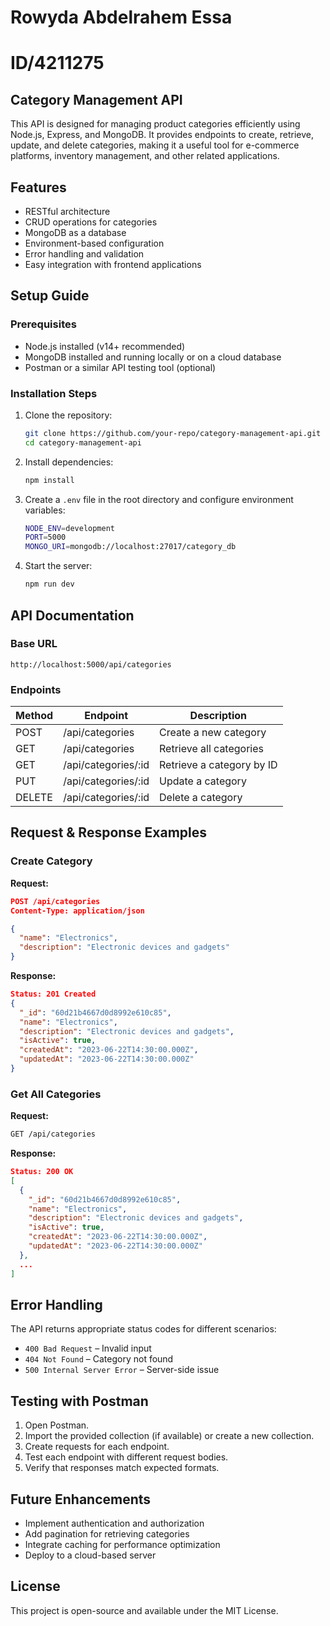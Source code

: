 # Rowyda Abdelrahem Essa
# ID/4211275

## Category Management API

This API is designed for managing product categories efficiently using Node.js, Express, and MongoDB. It provides endpoints to create, retrieve, update, and delete categories, making it a useful tool for e-commerce platforms, inventory management, and other related applications.

## Features
- RESTful architecture
- CRUD operations for categories
- MongoDB as a database
- Environment-based configuration
- Error handling and validation
- Easy integration with frontend applications

## Setup Guide

### Prerequisites
- Node.js installed (v14+ recommended)
- MongoDB installed and running locally or on a cloud database
- Postman or a similar API testing tool (optional)

### Installation Steps

1. Clone the repository:
   ```sh
   git clone https://github.com/your-repo/category-management-api.git
   cd category-management-api
   ```

2. Install dependencies:
   ```sh
   npm install
   ```

3. Create a `.env` file in the root directory and configure environment variables:
   ```sh
   NODE_ENV=development
   PORT=5000
   MONGO_URI=mongodb://localhost:27017/category_db
   ```

4. Start the server:
   ```sh
   npm run dev
   ```

## API Documentation

### Base URL
```
http://localhost:5000/api/categories
```

### Endpoints

| Method | Endpoint | Description |
|--------|----------|-------------|
| POST | /api/categories | Create a new category |
| GET | /api/categories | Retrieve all categories |
| GET | /api/categories/:id | Retrieve a category by ID |
| PUT | /api/categories/:id | Update a category |
| DELETE | /api/categories/:id | Delete a category |

## Request & Response Examples

### Create Category

**Request:**
```json
POST /api/categories
Content-Type: application/json

{
  "name": "Electronics",
  "description": "Electronic devices and gadgets"
}
```

**Response:**
```json
Status: 201 Created
{
  "_id": "60d21b4667d0d8992e610c85",
  "name": "Electronics",
  "description": "Electronic devices and gadgets",
  "isActive": true,
  "createdAt": "2023-06-22T14:30:00.000Z",
  "updatedAt": "2023-06-22T14:30:00.000Z"
}
```

### Get All Categories

**Request:**
```sh
GET /api/categories
```

**Response:**
```json
Status: 200 OK
[
  {
    "_id": "60d21b4667d0d8992e610c85",
    "name": "Electronics",
    "description": "Electronic devices and gadgets",
    "isActive": true,
    "createdAt": "2023-06-22T14:30:00.000Z",
    "updatedAt": "2023-06-22T14:30:00.000Z"
  },
  ...
]
```

## Error Handling
The API returns appropriate status codes for different scenarios:
- `400 Bad Request` – Invalid input
- `404 Not Found` – Category not found
- `500 Internal Server Error` – Server-side issue

## Testing with Postman
1. Open Postman.
2. Import the provided collection (if available) or create a new collection.
3. Create requests for each endpoint.
4. Test each endpoint with different request bodies.
5. Verify that responses match expected formats.

## Future Enhancements
- Implement authentication and authorization
- Add pagination for retrieving categories
- Integrate caching for performance optimization
- Deploy to a cloud-based server

## License
This project is open-source and available under the MIT License.

